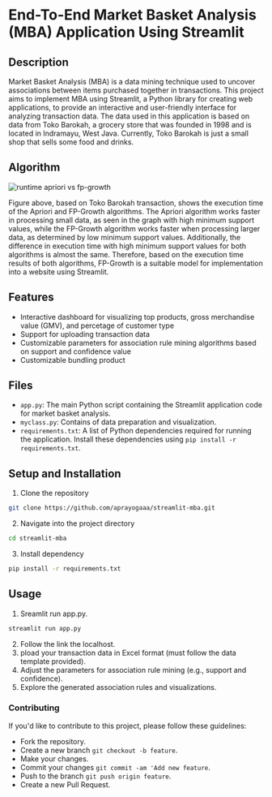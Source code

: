 # End-To-End Market Basket Analysis (MBA) Application Using Streamlit
## Description

Market Basket Analysis (MBA) is a data mining technique used to uncover associations between items purchased together in transactions. This project aims to implement MBA using Streamlit, a Python library for creating web applications, to provide an interactive and user-friendly interface for analyzing transaction data. The data used in this application is based on data from Toko Barokah, a grocery store that was founded in 1998 and is located in Indramayu, West Java. Currently, Toko Barokah is just a small shop that sells some food and drinks.

## Algorithm
![runtime apriori vs fp-growth](https://github.com/aprayogaaa/streamlit-mba/assets/70948216/150911b4-1ac5-438e-8bdc-2992f23a328d)

Figure above, based on Toko Barokah transaction, shows the execution time of the Apriori and FP-Growth algorithms. The Apriori algorithm works faster in processing small data, as seen in the graph with high minimum support values, while the FP-Growth algorithm works faster when processing larger data, as determined by low minimum support values. Additionally, the difference in execution time with high minimum support values for both algorithms is almost the same. Therefore, based on the execution time results of both algorithms, FP-Growth is a suitable model for implementation into a website using Streamlit.

## Features
- Interactive dashboard for visualizing top products, gross merchandise value (GMV), and percetage of customer type
- Support for uploading transaction data
- Customizable parameters for association rule mining algorithms based on support and confidence value
- Customizable bundling product

## Files
- `app.py`: The main Python script containing the Streamlit application code for market basket analysis.
- `myclass.py`: Contains of data preparation and visualization.
- `requirements.txt`: A list of Python dependencies required for running the application. Install these dependencies using `pip install -r requirements.txt`.

## Setup and Installation

1. Clone the repository
```bash
git clone https://github.com/aprayogaaa/streamlit-mba.git
```

2. Navigate into the project directory
```bash
cd streamlit-mba
```

3. Install dependency
```bash
pip install -r requirements.txt
```

## Usage
1. Sreamlit run app.py.
```bash
streamlit run app.py
```

2. Follow the link the localhost.
3. pload your transaction data in Excel format (must follow the data template provided).
4. Adjust the parameters for association rule mining (e.g., support and confidence).
5. Explore the generated association rules and visualizations.

### Contributing
If you'd like to contribute to this project, please follow these guidelines:

- Fork the repository.
- Create a new branch `git checkout -b feature`.
- Make your changes.
- Commit your changes `git commit -am 'Add new feature`.
- Push to the branch `git push origin feature`.
- Create a new Pull Request.



  
